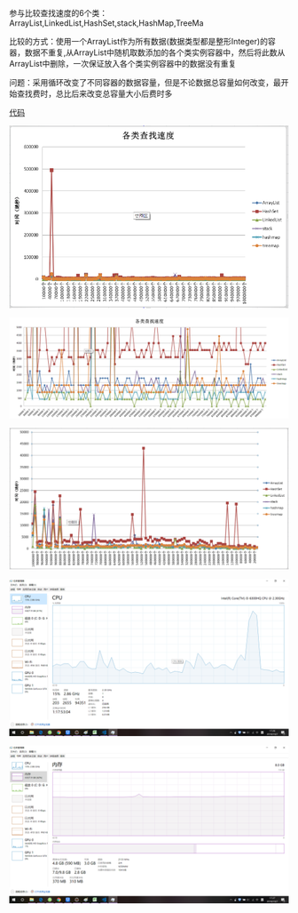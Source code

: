 参与比较查找速度的6个类：ArrayList,LinkedList,HashSet,stack,HashMap,TreeMa

比较的方式：使用一个ArrayList作为所有数据(数据类型都是整形Integer)的容器，数据不重复,从ArrayList中随机取数添加的各个类实例容器中，然后将此数从ArrayList中删除，一次保证放入各个类实例容器中的数据没有重复

问题：采用循环改变了不同容器的数据容量，但是不论数据总容量如何改变，最开始查找费时，总比后来改变总容量大小后费时多

[代码](CompareLocationSpeed/src/listLocation/listlocation.java)

![image](images/location1.png)

![image](images/location2.png)

![image](images/location3.png)

![image](images/location4.png)

![image](images/location5.png)

